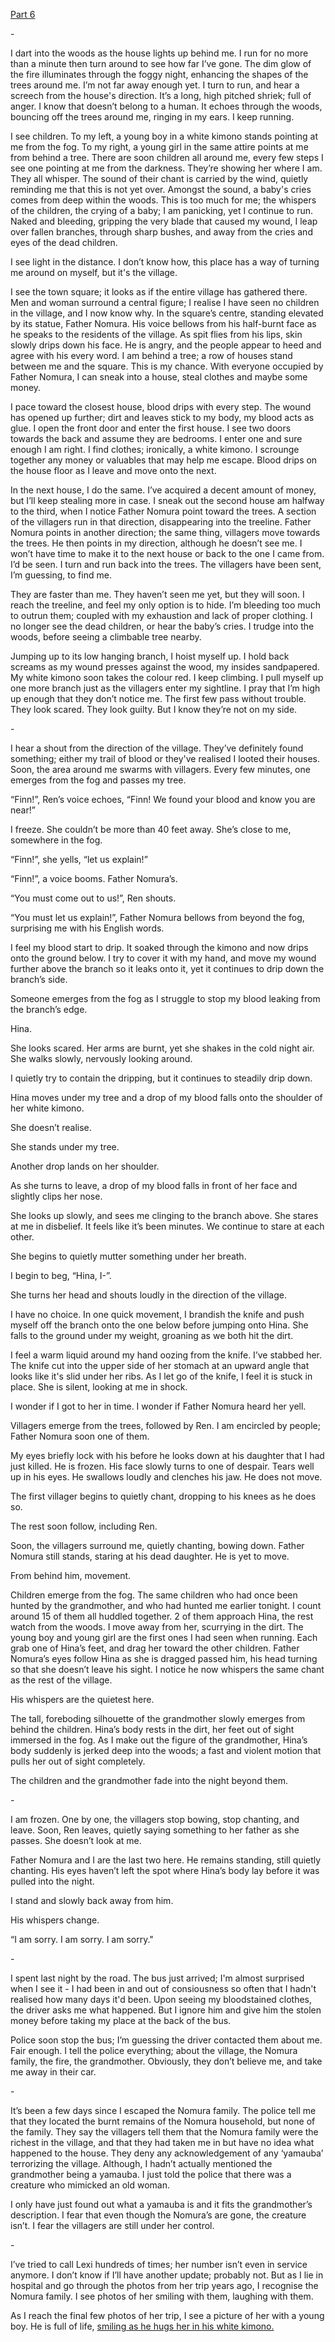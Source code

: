 [Part 6](https://www.reddit.com/r/nosleep/comments/gsvbzx/i_am_staying_with_an_exchange_family_in_japan/)

\-

I dart into the woods as the house lights up behind me. I run for no more than a minute then turn around to see how far I’ve gone. The dim glow of the fire illuminates through the foggy night, enhancing the shapes of the trees around me. I’m not far away enough yet. I turn to run, and hear a screech from the house's direction. It’s a long, high pitched shriek; full of anger. I know that doesn’t belong to a human. It echoes through the woods, bouncing off the trees around me, ringing in my ears. I keep running.

I see children. To my left, a young boy in a white kimono stands pointing at me from the fog. To my right, a young girl in the same attire points at me from behind a tree. There are soon children all around me, every few steps I see one pointing at me from the darkness. They’re showing her where I am. They all whisper. The sound of their chant is carried by the wind, quietly reminding me that this is not yet over. Amongst the sound, a baby's cries comes from deep within the woods. This is too much for me; the whispers of the children, the crying of a baby; I am panicking, yet I continue to run. Naked and bleeding, gripping the very blade that caused my wound, I leap over fallen branches, through sharp bushes, and away from the cries and eyes of the dead children. 

I see light in the distance. I don’t know how, this place has a way of turning me around on myself, but it's the village.

I see the town square; it looks as if the entire village has gathered there. Men and woman surround a central figure; I realise I have seen no children in the village, and I now know why. In the square’s centre, standing elevated by its statue, Father Nomura. His voice bellows from his half-burnt face as he speaks to the residents of the village. As spit flies from his lips, skin slowly drips down his face. He is angry, and the people appear to heed and agree with his every word. I am behind a tree; a row of houses stand between me and the square. This is my chance. With everyone occupied by Father Nomura, I can sneak into a house, steal clothes and maybe some money.

I pace toward the closest house, blood drips with every step. The wound has opened up further; dirt and leaves stick to my body, my blood acts as glue. I open the front door and enter the first house. I see two doors towards the back and assume they are bedrooms. I enter one and sure enough I am right. I find clothes; ironically, a white kimono. I scrounge together any money or valuables that may help me escape. Blood drips on the house floor as I leave and move onto the next. 

In the next house, I do the same. I’ve acquired a decent amount of money, but I’ll keep stealing more in case. I sneak out the second house am halfway to the third, when I notice Father Nomura point toward the trees. A section of the villagers run in that direction, disappearing into the treeline. Father Nomura points in another direction; the same thing, villagers move towards the trees. He then points in my direction, although he doesn’t see me. I won’t have time to make it to the next house or back to the one I came from. I’d be seen. I turn and run back into the trees. The villagers have been sent, I’m guessing, to find me.

They are faster than me. They haven’t seen me yet, but they will soon. I reach the treeline, and feel my only option is to hide. I’m bleeding too much to outrun them; coupled with my exhaustion and lack of proper clothing. I no longer see the dead children, or hear the baby’s cries. I trudge into the woods, before seeing a climbable tree nearby.

Jumping up to its low hanging branch, I hoist myself up. I hold back screams as my wound presses against the wood, my insides sandpapered. My white kimono soon takes the colour red. I keep climbing. I pull myself up one more branch just as the villagers enter my sightline. I pray that I’m high up enough that they don’t notice me. The first few pass without trouble. They look scared. They look guilty. But I know they’re not on my side.

\-

I hear a shout from the direction of the village. They’ve definitely found something; either my trail of blood or they've realised I looted their houses. Soon, the area around me swarms with villagers. Every few minutes, one emerges from the fog and passes my tree. 

“Finn!”, Ren’s voice echoes, “Finn! We found your blood and know you are near!”

I freeze. She couldn’t be more than 40 feet away. She’s close to me, somewhere in the fog.

“Finn!”, she yells, “let us explain!”

“Finn!”, a voice booms. Father Nomura’s. 

“You must come out to us!”, Ren shouts.

“You must let us explain!”, Father Nomura bellows from beyond the fog, surprising me with his English words. 

I feel my blood start to drip. It soaked through the kimono and now drips onto the ground below. I try to cover it with my hand, and move my wound further above the branch so it leaks onto it, yet it continues to drip down the branch’s side.

Someone emerges from the fog as I struggle to stop my blood leaking from the branch’s edge.

Hina.

She looks scared. Her arms are burnt, yet she shakes in the cold night air. She walks slowly, nervously looking around. 

I quietly try to contain the dripping, but it continues to steadily drip down. 

Hina moves under my tree and a drop of my blood falls onto the shoulder of her white kimono.

She doesn’t realise.

She stands under my tree.

Another drop lands on her shoulder.

As she turns to leave, a drop of my blood falls in front of her face and slightly clips her nose.

She looks up slowly, and sees me clinging to the branch above. She stares at me in disbelief. It feels like it’s been minutes. We continue to stare at each other.

She begins to quietly mutter something under her breath.

I begin to beg, “Hina, I-”.

She turns her head and shouts loudly in the direction of the village.

I have no choice. In one quick movement, I brandish the knife and push myself off the branch onto the one below before jumping onto Hina. She falls to the ground under my weight, groaning as we both hit the dirt.

I feel a warm liquid around my hand oozing from the knife. I’ve stabbed her. The knife cut into the upper side of her stomach at an upward angle that looks like it's slid under her ribs. As I let go of the knife, I feel it is stuck in place. She is silent, looking at me in shock. 

I wonder if I got to her in time. I wonder if Father Nomura heard her yell.

Villagers emerge from the trees, followed by Ren. I am encircled by people; Father Nomura soon one of them.

My eyes briefly lock with his before he looks down at his daughter that I had just killed. He is frozen. His face slowly turns to one of despair. Tears well up in his eyes. He swallows loudly and clenches his jaw. He does not move. 

The first villager begins to quietly chant, dropping to his knees as he does so.

The rest soon follow, including Ren.

Soon, the villagers surround me, quietly chanting, bowing down. Father Nomura still stands, staring at his dead daughter. He is yet to move.

From behind him, movement.

Children emerge from the fog. The same children who had once been hunted by the grandmother, and who had hunted me earlier tonight. I count around 15 of them all huddled together. 2 of them approach Hina, the rest watch from the woods. I move away from her, scurrying in the dirt. The young boy and young girl are the first ones I had seen when running. Each grab one of Hina’s feet, and drag her toward the other children. Father Nomura’s eyes follow Hina as she is dragged passed him, his head turning so that she doesn’t leave his sight. I notice he now whispers the same chant as the rest of the village. 

His whispers are the quietest here.

The tall, foreboding silhouette of the grandmother slowly emerges from behind the children. Hina’s body rests in the dirt, her feet out of sight immersed in the fog. As I make out the figure of the grandmother, Hina’s body suddenly is jerked deep into the woods; a fast and violent motion that pulls her out of sight completely. 

The children and the grandmother fade into the night beyond them.

\-

I am frozen. One by one, the villagers stop bowing, stop chanting, and leave. Soon, Ren leaves, quietly saying something to her father as she passes. She doesn’t look at me.

Father Nomura and I are the last two here. He remains standing, still quietly chanting. His eyes haven’t left the spot where Hina’s body lay before it was pulled into the night. 

I stand and slowly back away from him. 

His whispers change.

“I am sorry. I am sorry. I am sorry."

\-

I spent last night by the road. The bus just arrived; I'm almost surprised when I see it - I had been in and out of consiousness so often that I hadn't realised how many days it'd been. Upon seeing my bloodstained clothes, the driver asks me what happened. But I ignore him and give him the stolen money before taking my place at the back of the bus. 

Police soon stop the bus; I’m guessing the driver contacted them about me. Fair enough. I tell the police everything; about the village, the Nomura family, the fire, the grandmother. Obviously, they don’t believe me, and take me away in their car.

\-

It’s been a few days since I escaped the Nomura family. The police tell me that they located the burnt remains of the Nomura household, but none of the family. They say the villagers tell them that the Nomura family were the richest in the village, and that they had taken me in but have no idea what happened to the house. They deny any acknowledgement of any ‘yamauba’ terrorizing the village. Although, I hadn’t actually mentioned the grandmother being a yamauba. I just told the police that there was a creature who mimicked an old woman.

I only have just found out what a yamauba is and it fits the grandmother’s description. I fear that even though the Nomura’s are gone, the creature isn’t. I fear the villagers are still under her control. 

\-

I’ve tried to call Lexi hundreds of times; her number isn’t even in service anymore. I don’t know if I’ll have another update; probably not. But as I lie in hospital and go through the photos from her trip years ago, I recognise the Nomura family. I see photos of her smiling with them, laughing with them. 

As I reach the final few photos of her trip, I see a picture of her with a young boy. He is full of life, [smiling as he hugs her in his white kimono.](https://www.reddit.com/r/squishycabbage/)